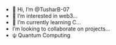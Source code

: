 - 👋 Hi, I’m @TusharB-07
- 👀 I’m interested in web3...
- 🌱 I’m currently learning C...
- I’m looking to collaborate on projects...
- ψ Quantum Computing

<!---
TusharB-07/TusharB-07 is a ✨ special ✨ repository because its `README.md` (this file) appears on your GitHub profile.
You can click the Preview link to take a look at your changes.
--->
